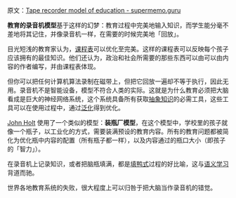 原文：[Tape recorder model of education - supermemo.guru](https://supermemo.guru/wiki/Tape_recorder_model_of_education)

**教育的录音机模型**基于这样的幻梦：教育过程中完美地输入知识，而学生能分毫不差地将其记住，并像录音机一样，在需要的时候完美地「回放」。

目光短浅的教育家认为，[课程表](https://supermemo.guru/wiki/Curriculum)可以优化至完美。这样的课程表可以反映每个孩子应该拥有的最佳知识。他们还认为，政治和社会所需要的那些东西可以由可以由内容的作者编写，并由课程表体现。

但你可以把任何计算机算法录制在磁带上，但把它回放一遍却不等于执行，因此无用。录音机不是智能设备，模型不符合人类的实际。这就是为什么教育必须把大脑看成是巨大的神经网络系统，这个系统具备所有获取[抽象知识](https://supermemo.guru/wiki/Abstract_knowledge)的必需工具，这些工具可以在使用过程中，通过[泛化](https://supermemo.guru/wiki/Generalization)得到优化。

[John Holt](https://supermemo.guru/wiki/John_Holt) 使用了一个类似的模型：**装瓶厂模型**，在这个模型中，学校里的孩子就像一个瓶子，以工业化的方式，需要装满预设的教育内容。所有的教育问题都被简化为优化瓶中内容的配置（所有瓶子都一样），以及内容通过的瓶口大小（即孩子的「智力」）。

在录音机上记录知识，或者把脑瓶填满，都是[填鸭式](https://supermemo.guru/wiki/Cramming)过程的好比喻，这与[语义学习](https://supermemo.guru/wiki/Semantic_learning)背道而驰。

世界各地教育系统的失败，很大程度上可以归咎于把大脑当作录音机的错觉。